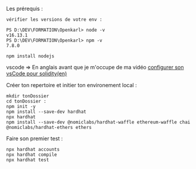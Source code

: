 
Les prérequis :

    vérifier les versions de votre env :

    PS D:\DEV\FORMATION\Openkarl> node -v
    v16.13.1
    PS D:\DEV\FORMATION\Openkarl> npm -v
    7.8.0

    npm install nodejs
    

vscode => En anglais avant que je m'occupe de ma vidéo 
[configurer son vsCode pour solidity(en)](https://www.youtube.com/watch?v=4bzPE9ydGlo)

Créer ton repertoire et initier ton environement local : 

    mkdir tonDossier 
    cd tonDossier :
    npm init -y
    npm install --save-dev hardhat
    npx hardhat
    npm install --save-dev @nomiclabs/hardhat-waffle ethereum-waffle chai @nomiclabs/hardhat-ethers ethers

Faire son premier test : 

    npx hardhat accounts
    npx hardhat compile  
    npx hardhat test


